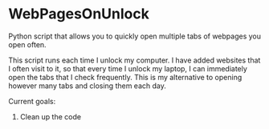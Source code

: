 # WebPagesOnUnlock
Python script that allows you to quickly open multiple tabs of webpages you open often. 

This script runs each time I unlock my computer. 
I have added websites that I often visit to it, so that every time I unlock my laptop, I can immediately open the tabs that I check frequently. 
This is my alternative to opening however many tabs and closing them each day. 

Current goals:
1. Clean up the code
